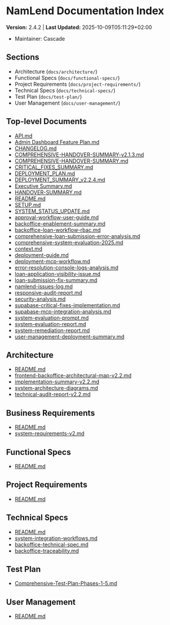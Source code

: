 # NamLend Documentation Index

**Version:** 2.4.2 | **Last Updated:** 2025-10-09T05:11:29+02:00
- Maintainer: Cascade

## Sections

- Architecture (`docs/architecture/`)
- Functional Specs (`docs/functional-specs/`)
- Project Requirements (`docs/project-requirements/`)
- Technical Specs (`docs/technical-specs/`)
- Test Plan (`docs/test-plan/`)
- User Management (`docs/user-management/`)

## Top-level Documents

- [API.md](./API.md)
- [Admin Dashboard Feature Plan.md](./Admin%20Dashboard%20Feature%20Plan.md)
- [CHANGELOG.md](./CHANGELOG.md)
- [COMPREHENSIVE-HANDOVER-SUMMARY-v2.1.3.md](./COMPREHENSIVE-HANDOVER-SUMMARY-v2.1.3.md)
- [COMPREHENSIVE-HANDOVER-SUMMARY.md](./COMPREHENSIVE-HANDOVER-SUMMARY.md)
- [CRITICAL_FIXES_SUMMARY.md](./CRITICAL_FIXES_SUMMARY.md)
- [DEPLOYMENT_PLAN.md](./DEPLOYMENT_PLAN.md)
- [DEPLOYMENT_SUMMARY_v2.2.4.md](./DEPLOYMENT_SUMMARY_v2.2.4.md)
- [Executive Summary.md](./Executive%20Summary.md)
- [HANDOVER-SUMMARY.md](./HANDOVER-SUMMARY.md)
- [README.md](./README.md)
- [SETUP.md](./SETUP.md)
- [SYSTEM_STATUS_UPDATE.md](./SYSTEM_STATUS_UPDATE.md)
- [approval-workflow-user-guide.md](./approval-workflow-user-guide.md)
- [backoffice-enablement-summary.md](./backoffice-enablement-summary.md)
- [backoffice-loan-workflow-rbac.md](./backoffice-loan-workflow-rbac.md)
- [comprehensive-loan-submission-error-analysis.md](./comprehensive-loan-submission-error-analysis.md)
- [comprehensive-system-evaluation-2025.md](./comprehensive-system-evaluation-2025.md)
- [context.md](./context.md)
- [deployment-guide.md](./deployment-guide.md)
- [deployment-mcp-workflow.md](./deployment-mcp-workflow.md)
- [error-resolution-console-logs-analysis.md](./error-resolution-console-logs-analysis.md)
- [loan-application-visibility-issue.md](./loan-application-visibility-issue.md)
- [loan-submission-fix-summary.md](./loan-submission-fix-summary.md)
- [namlend-issues-log.md](./namlend-issues-log.md)
- [responsive-audit-report.md](./responsive-audit-report.md)
- [security-analysis.md](./security-analysis.md)
- [supabase-critical-fixes-implementation.md](./supabase-critical-fixes-implementation.md)
- [supabase-mcp-integration-analysis.md](./supabase-mcp-integration-analysis.md)
- [system-evaluation-prompt.md](./system-evaluation-prompt.md)
- [system-evaluation-report.md](./system-evaluation-report.md)
- [system-remediation-report.md](./system-remediation-report.md)
- [user-management-deployment-summary.md](./user-management-deployment-summary.md)

## Architecture

- [README.md](./architecture/README.md)
- [frontend-backoffice-architectural-map-v2.2.md](./architecture/frontend-backoffice-architectural-map-v2.2.md)
- [implementation-summary-v2.2.md](./architecture/implementation-summary-v2.2.md)
- [system-architecture-diagrams.md](./architecture/system-architecture-diagrams.md)
- [technical-audit-report-v2.2.md](./architecture/technical-audit-report-v2.2.md)

## Business Requirements

- [README.md](./business-requirements/README.md)
- [system-requirements-v2.md](./business-requirements/system-requirements-v2.md)

## Functional Specs

- [README.md](./functional-specs/README.md)

## Project Requirements

- [README.md](./project-requirements/README.md)

## Technical Specs

- [README.md](./technical-specs/README.md)
- [system-integration-workflows.md](./technical-specs/system-integration-workflows.md)
- [backoffice-technical-spec.md](./technical-specs/backoffice-technical-spec.md)
- [backoffice-traceability.md](./technical-specs/backoffice-traceability.md)

## Test Plan

- [Comprehensive-Test-Plan-Phases-1-5.md](./test-plan/Comprehensive-Test-Plan-Phases-1-5.md)

## User Management

- [README.md](./user-management/README.md)
